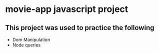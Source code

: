 # movie-app javascript project

## This project was used to practice the following

- Dom Manipulation
- Node queries


